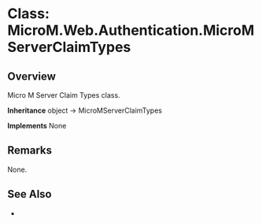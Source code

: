 # Class: MicroM.Web.Authentication.MicroMServerClaimTypes
## Overview
Micro M Server Claim Types class.

**Inheritance**
object -> MicroMServerClaimTypes

**Implements**
None

## Remarks
None.

## See Also
-